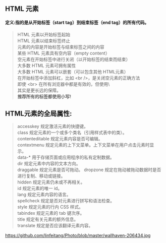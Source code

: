 ## HTML 元素
#### 定义:指的是从开始标签（start tag）到结束标签（end tag）的所有代码。

> HTML 元素以开始标签起始  
> HTML 元素以结束标签终止  
> 元素的内容是开始标签与结束标签之间的内容  
> 某些 HTML 元素具有空内容（empty content）  
> 空元素在开始标签中进行关闭（以开始标签的结束而结束）  
> 大多数 HTML 元素可拥有属性  
> 大多数 HTML 元素可以嵌套（可以包含其他 HTML元素）  
> 在开始标签中添加斜杠，比如 \<br />，是关闭空元素的正确方法  
> 即使 \<br> 在所有浏览器中都是有效的，但使用\ <br /> 其实是更长远的保障。  
**推荐所有的标签都使用小写!**

## HTML元素的全局属性:
> accesskey 		规定激活元素的快捷键。  
> class 			规定元素的一个或多个类名（引用样式表中的类）。   
> contenteditable 规定元素内容是否可编辑。  
> contextmenu 	规定元素的上下文菜单。上下文菜单在用户点击元素时显示。  
> data-* 			用于存储页面或应用程序的私有定制数据。  
> dir 			规定元素中内容的文本方向。  
> draggable 		规定元素是否可拖动。
> dropzone 		规定在拖动被拖动数据时是否进行复制、移动或链接。   
> hidden 			规定元素仍未或不再相关。  
> id 				规定元素的唯一 id。   
> lang 			规定元素内容的语言。  
> spellcheck 		规定是否对元素进行拼写和语法检查。  
> style 			规定元素的行内 CSS 样式。  
> tabindex 		规定元素的 tab 键次序。  
> title 			规定有关元素的额外信息。  
> translate 		规定是否应该翻译元素内容。  

https://github.com/linfeitang/Photo/blob/master/wallhaven-206434.jpg